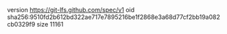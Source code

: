 version https://git-lfs.github.com/spec/v1
oid sha256:9510fd2b612bd322ae717e7895216be1f2868e3a68d77cf2bb19a082cb0329f9
size 11161
